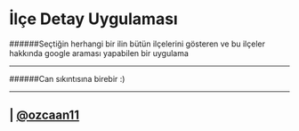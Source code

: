 # İlçe Detay Uygulaması


######Seçtiğin herhangi bir ilin bütün ilçelerini gösteren ve bu ilçeler hakkında google araması yapabilen bir uygulama

---------


######Can sıkıntısına birebir :)

----------------------

| [@ozcaan11](https://www.twitter.com/ozcaan11)
----
